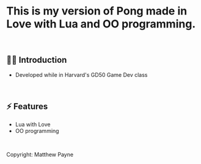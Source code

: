 

![]()

# This is my version of Pong made in Love with Lua and OO programming. 

<br>

## 🙋‍♂️ Introduction 

- Developed while in Harvard's GD50 Game Dev class

<br>

## ⚡ Features
- Lua with Love
- OO programming

<br>


Copyright: Matthew Payne 